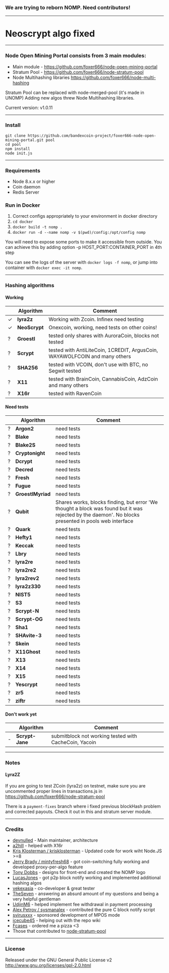 ### We are trying to reborn NOMP. Need contributors!
-------
# Neoscrypt algo fixed

-------
### Node Open Mining Portal consists from 3 main modules:
* Main module - https://github.com/foxer666/node-open-mining-portal
* Stratum Pool - https://github.com/foxer666/node-stratum-pool
* Node Multihashing libraries https://github.com/foxer666/node-multi-hashing

Stratum Pool can be replaced with node-merged-pool (it's made in UNOMP)
Adding new algos threw Node Multihashing libraries.

Current version: v1.0.11

-------
### Install
```
git clone https://github.com/bandexcoin-project/foxer666-node-open-mining-portal.git pool
cd pool
npm install
node init.js
```
-------
### Requirements
* Node 8.x.x or higher
* Coin daemon
* Redis Server

### Run in Docker

1) Correct configs appropriately to your environment in docker directory
2) ```cd docker```
3) ```docker build -t nomp .```
4) ```docker run -d --name nomp -v $(pwd)/config:/opt/config nomp ```

You will need to expose some ports to make it accessible from outside. You can achieve this by adding option -p HOST_PORT:CONTAINER_PORT in 4th step

You can see the logs of the server with ```docker logs -f nomp```, or jump into container with ```docker exec -it nomp```.

-------
### Hashing algorithms
#### Working
|   | Algorithm | Comment|
| ------------- | ------------- | ------------- |
| ✓ | __lyra2z__ | Working with Zcoin. Infinex need testing|
| ✓ | __NeoScrypt__ | Onexcoin, working, need tests on other coins! |
| ? | __Groestl__ | tested only shares with AuroraCoin, blocks not tested |
| ? | __Scrypt__ | tested with AntiLiteCoin, 1CREDIT, ArgusCoin, WAYAWOLFCOIN and many others |
| ? | __SHA256__ | tested with VCOIN, don't use with BTC, no Segwit tested |
| ? | __X11__ | tested with BrainCoin, CannabisCoin, AdzCoin and many others |
| ? | __X16r__ | tested with RavenCoin |

#### Need tests
|   | Algorithm | Comment|
| ------------- | ------------- | ------------- |
| ? | __Argon2__ | need tests |
| ? | __Blake__ | need tests |
| ? | __Blake2S__ | need tests |
| ? | __Cryptonight__ | need tests |
| ? | __Dcrypt__ | need tests |
| ? | __Decred__ | need tests |
| ? | __Fresh__ | need tests |
| ? | __Fugue__ | need tests |
| ? | __GroestlMyriad__ | need tests |
| ? | __Qubit__ | Shares works, blocks finding, but error 'We thought a block was found but it was rejected by the daemon'. No blocks presented in pools web interface |
| ? | __Quark__ | need tests |
| ? | __Hefty1__ | need tests |
| ? | __Keccak__ | need tests |
| ? | __Lbry__ | need tests |
| ? | __lyra2re__ | need tests |
| ? | __lyra2re2__ | need tests |
| ? | __lyra2rev2__ | need tests |
| ? | __lyra2z330__ | need tests |
| ? | __NIST5__ | need tests |
| ? | __S3__ | need tests |
| ? | __Scrypt-N__ | need tests |
| ? | __Scrypt-OG__ | need tests |
| ? | __Sha1__ | need tests |
| ? | __SHAvite-3__ | need tests |
| ? | __Skein__ | need tests |
| ? | __X11Ghost__ | need tests |
| ? | __X13__ | need tests |
| ? | __X14__ | need tests |
| ? | __X15__ | need tests |
| ? | __Yescrypt__ | need tests |
| ? | __zr5__ | need tests |
| ? | __ziftr__ | need tests |

#### Don't work yet
|   | Algorithm | Comment|
| ------------- | ------------- | ------------- |
| - | __Scrypt-Jane__ | submitblock not working tested with CacheCoin, Yacoin |

-------
### Notes
#### Lyra2Z
If you are going to test ZCoin (lyra2z) on testnet, make sure you are uncommented proper lines in transactions.js in https://github.com/foxer666/node-stratum-pool 

There is a ```payment-fixes``` branch where i fixed previous blockHash problem and corrected payouts. Check it out in this and stratum server module.

-------
### Credits
* [devnulled](//github.com/devnull-ed) - Main maintainer, architecture
* [a2hill](//github.com/a2hill) - helped with X16r
* [Kris Klosterman / krisklosterman](https://github.com/krisklosterman) - Updated code for work wiht Node.JS >=8
* [Jerry Brady / mintyfresh68](https://github.com/bluecircle) - got coin-switching fully working and developed proxy-per-algo feature
* [Tony Dobbs](http://anthonydobbs.com) - designs for front-end and created the NOMP logo
* [LucasJones](//github.com/LucasJones) - got p2p block notify working and implemented additional hashing algos
* [vekexasia](//github.com/vekexasia) - co-developer & great tester
* [TheSeven](//github.com/TheSeven) - answering an absurd amount of my questions and being a very helpful gentleman
* [UdjinM6](//github.com/UdjinM6) - helped implement fee withdrawal in payment processing
* [Alex Petrov / sysmanalex](https://github.com/sysmanalex) - contributed the pure C block notify script
* [svirusxxx](//github.com/svirusxxx) - sponsored development of MPOS mode
* [icecube45](//github.com/icecube45) - helping out with the repo wiki
* [Fcases](//github.com/Fcases) - ordered me a pizza <3
* Those that contributed to [node-stratum-pool](//github.com/zone117x/node-stratum-pool#credits)

-------
### License
Released under the GNU General Public License v2
http://www.gnu.org/licenses/gpl-2.0.html
